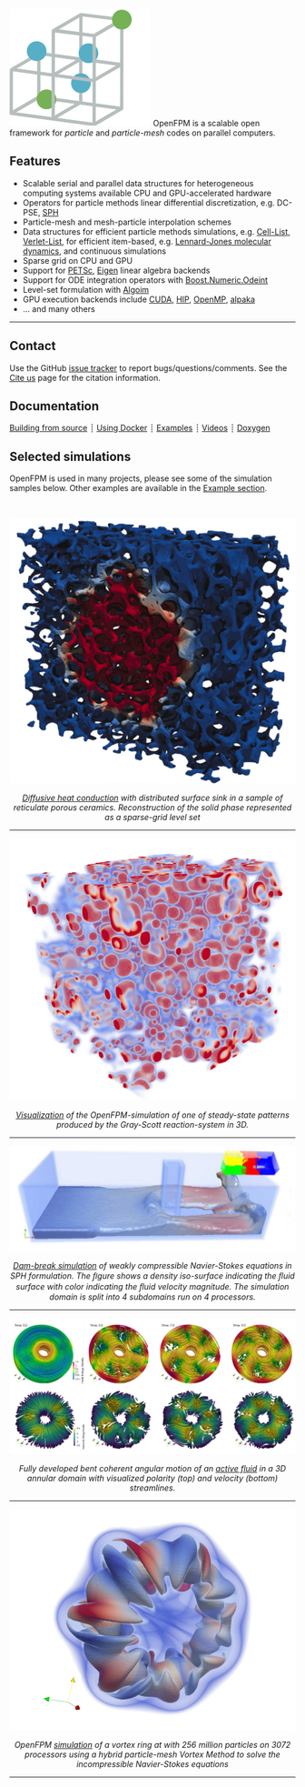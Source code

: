 <div class="col-md-5" markdown="1">

![](img/OpenFPM.png)
OpenFPM is a scalable open framework for _particle_ and _particle-mesh_ codes on parallel computers.

</div><div class="col-md-7" markdown="1">

## Features

* Scalable serial and parallel data structures for heterogeneous computing systems available CPU and GPU-accelerated hardware
* Operators for particle methods linear differential discretization, e.g. DC-PSE, [SPH](vector-example.md)
* Particle-mesh and mesh-particle interpolation schemes
* Data structures for efficient particle methods simulations, e.g. [Cell-List, Verlet-List](vector-example.md#ex2), for efficient item-based, e.g. [Lennard-Jones molecular dynamics](vector-example.md#ex6), and continuous simulations
* Sparse grid on CPU and GPU
* Support for [PETSc](https://petsc.org/), [Eigen](https://eigen.tuxfamily.org/index.php) linear algebra backends
* Support for ODE integration operators with [Boost.Numeric.Odeint](https://www.boost.org/doc/libs/1_82_0/libs/numeric/odeint/doc/html/index.html)
* Level-set formulation with [Algoim](https://algoim.github.io)
* GPU execution backends include [CUDA](https://developer.nvidia.com/cuda-toolkit), [HIP](https://rocm.docs.amd.com/projects/HIP/en/latest/), [OpenMP](https://www.openmp.org/), [alpaka](https://alpaka.readthedocs.io/en/latest/)
* ... and many others


</div><div class="col-md-12" markdown="1">

--- 

</div><div class="col-md-5" markdown="1">

## Contact

Use the GitHub [issue tracker](https://github.com/mosaic-group/openfpm/issues)
to report bugs/questions/comments. 
See the [Cite us](about.md) page for the citation information.

</div><div class="col-md-7" markdown="1">

## Documentation

[Building from source](building.md)
┊ [Using Docker](docker.md)
┊ [Examples](vector-example.md)
┊ [Videos](videos.md)
┊ [Doxygen](https://ppmcore.mpi-cbg.de/doxygen/openfpm/)


</div><div class="col-md-12" markdown="1">

## Selected simulations

OpenFPM is used in many projects, please see some of the simulation samples below. Other examples are available in the [Example section](vector-example.md).

</div><div class="col-md-12 bottom"></div>

<br>
<center>

<div class="col-md-5"  markdown="1">

![](img/gallery/sparse_grid_level_set.png)

*[Diffusive heat conduction](https://www.sciencedirect.com/science/article/pii/S1877750323001783) with distributed surface sink in a sample of reticulate porous ceramics. Reconstruction of the solid phase represented as a sparse-grid level set*

----

![](img/gallery/gs_alpha.png)

*[Visualization](vector-example.md) of the OpenFPM-simulation of one of steady-state patterns produced by the Gray-Scott reaction-system in 3D.*

----

</div><div class="col-md-7"  markdown="1">

![](img/gallery/dam_break.png)

*[Dam-break simulation](https://onlinelibrary.wiley.com/doi/10.1002/cpe.7870) of weakly compressible Navier-Stokes equations in SPH formulation. The ﬁgure shows a density iso-surface
indicating the ﬂuid surface with color indicating the ﬂuid velocity magnitude. The simulation domain is split into 4 subdomains run on 4 processors.*

----


![](img/gallery/active_fluid.png)

*Fully developed bent coherent angular motion of an [active fluid](https://pubs.aip.org/aip/pof/article/35/10/105155/2919100/A-numerical-solver-for-active-hydrodynamics-in) in a 3D annular domain with visualized polarity (top) and velocity (bottom) streamlines.*

----

![](img/gallery/vortex_ring.png)

*OpenFPM [simulation](vector-example.md) of a vortex ring at with 256 million particles on 3072 processors using a hybrid particle-mesh Vortex Method to solve the incompressible Navier-Stokes equations*

----

<!-- [![](img/gallery/workshop23/MBBBeam2D.png)](img/gallery/workshop23/MBBBeam2D.mp4) -->
<!-- 
[🎬](img/gallery/workshop23/MBBBeam2D.mp4)
*Topology optimization with [conformal meshes](https://computing.llnl.gov/projects/ethos-enabling-technologies-high-order-simulations) to maximize beam stiffness under a downward force on the right wall. Image courtesy of Ketan Mittal and Mathias Schmidt, as part of the 2023 MFEM Workshop Visualization Contest.*
 -->
<!-- ---- -->

</div>

</center>
